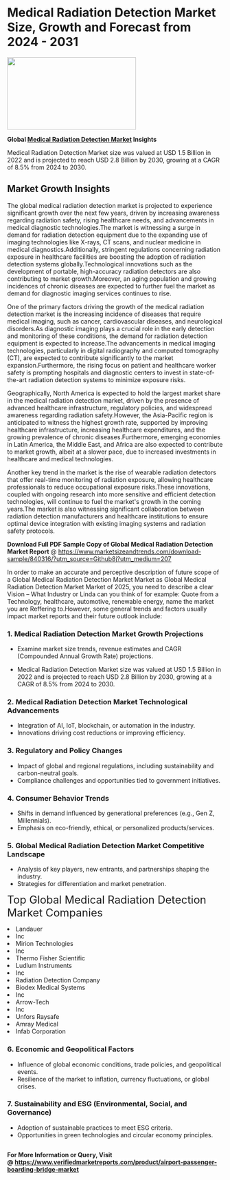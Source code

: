 <H1>Medical Radiation Detection Market Size, Growth and Forecast from 2024 - 2031</H1><img class="aligncenter size-medium wp-image-584254" src="https://thirdeyenews.in/wp-content/uploads/2024/09/Global-Market-Research-300x168.jpeg" alt="" width="300" height="168" /><p><strong>Global&nbsp;<a href="https://www.marketsizeandtrends.com/download-sample/840316/?utm_source=Github8j?utm_medium=207">Medical Radiation Detection Market</a> Insights</strong></p><p>Medical Radiation Detection Market size was valued at USD 1.5 Billion in 2022 and is projected to reach USD 2.8 Billion by 2030, growing at a CAGR of 8.5% from 2024 to 2030.</p><p><h2>Market Growth Insights</h2> <p>The global medical radiation detection market is projected to experience significant growth over the next few years, driven by increasing awareness regarding radiation safety, rising healthcare needs, and advancements in medical diagnostic technologies.The market is witnessing a surge in demand for radiation detection equipment due to the expanding use of imaging technologies like X-rays, CT scans, and nuclear medicine in medical diagnostics.Additionally, stringent regulations concerning radiation exposure in healthcare facilities are boosting the adoption of radiation detection systems globally.Technological innovations such as the development of portable, high-accuracy radiation detectors are also contributing to market growth.Moreover, an aging population and growing incidences of chronic diseases are expected to further fuel the market as demand for diagnostic imaging services continues to rise.</p> <p>One of the primary factors driving the growth of the medical radiation detection market is the increasing incidence of diseases that require medical imaging, such as cancer, cardiovascular diseases, and neurological disorders.As diagnostic imaging plays a crucial role in the early detection and monitoring of these conditions, the demand for radiation detection equipment is expected to increase.The advancements in medical imaging technologies, particularly in digital radiography and computed tomography (CT), are expected to contribute significantly to the market expansion.Furthermore, the rising focus on patient and healthcare worker safety is prompting hospitals and diagnostic centers to invest in state-of-the-art radiation detection systems to minimize exposure risks.</p> <p>Geographically, North America is expected to hold the largest market share in the medical radiation detection market, driven by the presence of advanced healthcare infrastructure, regulatory policies, and widespread awareness regarding radiation safety.However, the Asia-Pacific region is anticipated to witness the highest growth rate, supported by improving healthcare infrastructure, increasing healthcare expenditures, and the growing prevalence of chronic diseases.Furthermore, emerging economies in Latin America, the Middle East, and Africa are also expected to contribute to market growth, albeit at a slower pace, due to increased investments in healthcare and medical technologies.</p> <p>Another key trend in the market is the rise of wearable radiation detectors that offer real-time monitoring of radiation exposure, allowing healthcare professionals to reduce occupational exposure risks.These innovations, coupled with ongoing research into more sensitive and efficient detection technologies, will continue to fuel the market's growth in the coming years.The market is also witnessing significant collaboration between radiation detection manufacturers and healthcare institutions to ensure optimal device integration with existing imaging systems and radiation safety protocols.</p> <p><span class=""><strong>Download Full PDF Sample Copy of Global Medical Radiation Detection Market Report</strong> @ <a href="https://www.marketsizeandtrends.com/download-sample/840316/?utm_source=Github8j?utm_medium=207" target="_blank">https://www.marketsizeandtrends.com/download-sample/840316/?utm_source=Github8j?utm_medium=207</a></span></p><p>In order to make an accurate and perceptive description of future scope of a Global&nbsp;Medical Radiation Detection Market Market as Global&nbsp;Medical Radiation Detection Market Market of 2025, you need to describe a clear Vision &ndash; What Industry or Linda can you think of for example: Quote from a Technology, healthcare, automotive, renewable energy, name the market you are Reffering to.However, some general trends and factors usually impact market reports and their future outlook include:</p><h3>1.&nbsp;<strong>Medical Radiation Detection Market Growth Projections</strong></h3><ul><li>Examine market size trends, revenue estimates and CAGR (Compounded Annual Growth Rate) projections.</li><li><p>Medical Radiation Detection Market size was valued at USD 1.5 Billion in 2022 and is projected to reach USD 2.8 Billion by 2030, growing at a CAGR of 8.5% from 2024 to 2030.</p></li></ul><h3>2.&nbsp;<strong>Medical Radiation Detection Market Technological Advancements</strong></h3><ul><li>Integration of AI, IoT, blockchain, or automation in the industry.</li><li>Innovations driving cost reductions or improving efficiency.</li></ul><h3>3.&nbsp;<strong>Regulatory and Policy Changes</strong></h3><ul><li>Impact of global and regional regulations, including sustainability and carbon-neutral goals.</li><li>Compliance challenges and opportunities tied to government initiatives.</li></ul><h3>4.&nbsp;<strong>Consumer Behavior Trends</strong></h3><ul><li>Shifts in demand influenced by generational preferences (e.g., Gen Z, Millennials).</li><li>Emphasis on eco-friendly, ethical, or personalized products/services.</li></ul><h3>5.&nbsp;<strong>Global Medical Radiation Detection Market Competitive Landscape</strong></h3><ul><li>Analysis of key players, new entrants, and partnerships shaping the industry.</li><li>Strategies for differentiation and market penetration.</li></ul><p data-pm-slice="1 1 []"><span style="color: inherit; font-family: inherit; font-size: 25px;">Top Global Medical Radiation Detection Market Companies</span></p><div class="" data-test-id=""><p><li>Landauer</li><li> Inc</li><li> Mirion Technologies</li><li> Inc</li><li> Thermo Fisher Scientific</li><li> Ludlum Instruments</li><li> Inc</li><li> Radiation Detection Company</li><li> Biodex Medical Systems</li><li> Inc</li><li> Arrow-Tech</li><li> Inc</li><li> Unfors Raysafe</li><li> Amray Medical</li><li> Infab Corporation</li></p></div><h3>6.&nbsp;<strong>Economic and Geopolitical Factors</strong></h3><ul><li>Influence of global economic conditions, trade policies, and geopolitical events.</li><li>Resilience of the market to inflation, currency fluctuations, or global crises.</li></ul><h3>7.&nbsp;<strong>Sustainability and ESG (Environmental, Social, and Governance)</strong></h3><ul><li>Adoption of sustainable practices to meet ESG criteria.</li><li>Opportunities in green technologies and circular economy principles.</li></ul><h2><strong style="font-size: 14px;">For More Information or Query, Visit @&nbsp;</strong><a style="background-color: #ffffff; font-size: 14px;" href="https://www.marketsizeandtrends.com/report/medical-radiation-detection-market/" target="_blank">https://www.verifiedmarketreports.com/product/airport-passenger-boarding-bridge-market</a></h2>
